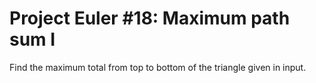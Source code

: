 # Project Euler #18: Maximum path sum I 

Find the maximum total from top to bottom of the triangle given in input. 
